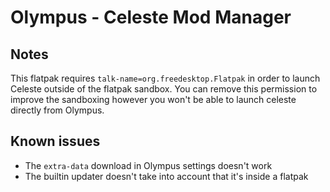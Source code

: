 # Olympus - Celeste Mod Manager

## Notes

This flatpak requires `talk-name=org.freedesktop.Flatpak` in order to launch Celeste outside of the flatpak sandbox. You can remove this permission to improve the sandboxing however you won't be able to launch celeste directly from Olympus.

## Known issues

- The `extra-data` download in Olympus settings doesn't work
- The builtin updater doesn't take into account that it's inside a flatpak